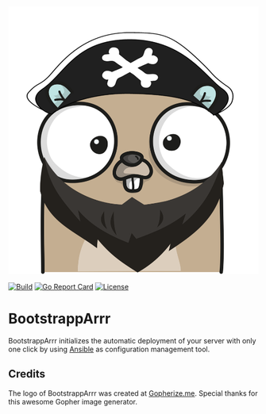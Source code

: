 <p align="center">
<img src="assets/img/gopherize.png" alt="BootstrappArrr" title="BootstrappArrr" />
</p>

[![Build](https://github.com/escalate/bootstrapparrr/actions/workflows/build.yml/badge.svg?branch=master)](https://github.com/escalate/bootstrapparrr/actions/workflows/build.yml)
[![Go Report Card](https://goreportcard.com/badge/escalate/bootstrapparrr)](https://goreportcard.com/report/github.com/escalate/bootstrapparrr)
[![License](https://img.shields.io/badge/license-MIT-blue.svg)](https://github.com/escalate/bootstrapparrr/blob/master/LICENSE)

# BootstrappArrr

BootstrappArrr initializes the automatic deployment of your server with only one click by using [Ansible](https://www.ansible.com/) as configuration management tool.

## Credits

The logo of BootstrappArrr was created at [Gopherize.me](https://gopherize.me). Special thanks for this awesome Gopher image generator.
